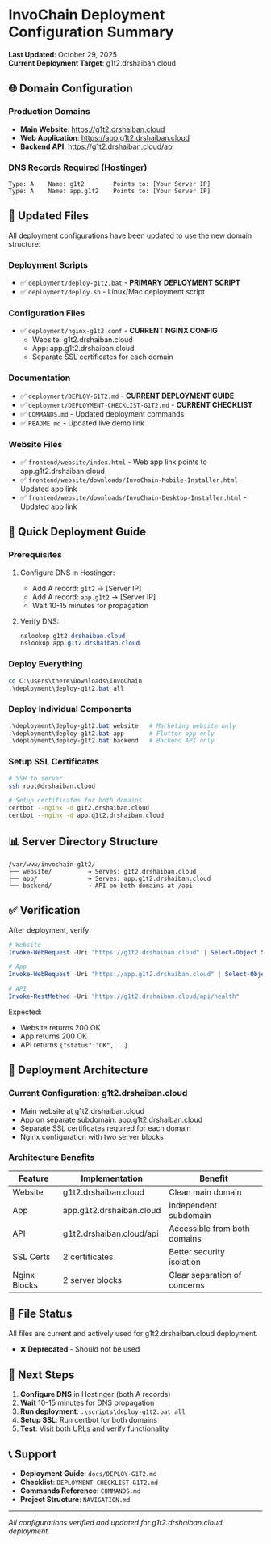 # InvoChain Deployment Configuration Summary

**Last Updated**: October 29, 2025  
**Current Deployment Target**: g1t2.drshaiban.cloud

## 🌐 Domain Configuration

### Production Domains
- **Main Website**: https://g1t2.drshaiban.cloud
- **Web Application**: https://app.g1t2.drshaiban.cloud
- **Backend API**: https://g1t2.drshaiban.cloud/api

### DNS Records Required (Hostinger)
```
Type: A    Name: g1t2        Points to: [Your Server IP]
Type: A    Name: app.g1t2    Points to: [Your Server IP]
```

## 📁 Updated Files

All deployment configurations have been updated to use the new domain structure:

### Deployment Scripts
- ✅ `deployment/deploy-g1t2.bat` - **PRIMARY DEPLOYMENT SCRIPT**
- ✅ `deployment/deploy.sh` - Linux/Mac deployment script

### Configuration Files
- ✅ `deployment/nginx-g1t2.conf` - **CURRENT NGINX CONFIG**
  - Website: g1t2.drshaiban.cloud
  - App: app.g1t2.drshaiban.cloud
  - Separate SSL certificates for each domain

### Documentation
- ✅ `deployment/DEPLOY-G1T2.md` - **CURRENT DEPLOYMENT GUIDE**
- ✅ `deployment/DEPLOYMENT-CHECKLIST-G1T2.md` - **CURRENT CHECKLIST**
- ✅ `COMMANDS.md` - Updated deployment commands
- ✅ `README.md` - Updated live demo link

### Website Files
- ✅ `frontend/website/index.html` - Web app link points to app.g1t2.drshaiban.cloud
- ✅ `frontend/website/downloads/InvoChain-Mobile-Installer.html` - Updated app link
- ✅ `frontend/website/downloads/InvoChain-Desktop-Installer.html` - Updated app link

## 🚀 Quick Deployment Guide

### Prerequisites
1. Configure DNS in Hostinger:
   - Add A record: `g1t2` → [Server IP]
   - Add A record: `app.g1t2` → [Server IP]
   - Wait 10-15 minutes for propagation

2. Verify DNS:
   ```powershell
   nslookup g1t2.drshaiban.cloud
   nslookup app.g1t2.drshaiban.cloud
   ```

### Deploy Everything
```powershell
cd C:\Users\there\Downloads\InvoChain
.\deployment\deploy-g1t2.bat all
```

### Deploy Individual Components
```powershell
.\deployment\deploy-g1t2.bat website   # Marketing website only
.\deployment\deploy-g1t2.bat app       # Flutter app only
.\deployment\deploy-g1t2.bat backend   # Backend API only
```

### Setup SSL Certificates
```bash
# SSH to server
ssh root@drshaiban.cloud

# Setup certificates for both domains
certbot --nginx -d g1t2.drshaiban.cloud
certbot --nginx -d app.g1t2.drshaiban.cloud
```

## 📊 Server Directory Structure

```
/var/www/invochain-g1t2/
├── website/          → Serves: g1t2.drshaiban.cloud
├── app/              → Serves: app.g1t2.drshaiban.cloud
└── backend/          → API on both domains at /api
```

## ✅ Verification

After deployment, verify:

```powershell
# Website
Invoke-WebRequest -Uri "https://g1t2.drshaiban.cloud" | Select-Object StatusCode

# App
Invoke-WebRequest -Uri "https://app.g1t2.drshaiban.cloud" | Select-Object StatusCode

# API
Invoke-RestMethod -Uri "https://g1t2.drshaiban.cloud/api/health"
```

Expected:
- Website returns 200 OK
- App returns 200 OK
- API returns `{"status":"OK",...}`

## 🔄 Deployment Architecture

### Current Configuration: g1t2.drshaiban.cloud
- Main website at g1t2.drshaiban.cloud
- App on separate subdomain: app.g1t2.drshaiban.cloud
- Separate SSL certificates required for each domain
- Nginx configuration with two server blocks

### Architecture Benefits
| Feature | Implementation | Benefit |
|---------|---------------|---------|
| Website | g1t2.drshaiban.cloud | Clean main domain |
| App | app.g1t2.drshaiban.cloud | Independent subdomain |
| API | g1t2.drshaiban.cloud/api | Accessible from both domains |
| SSL Certs | 2 certificates | Better security isolation |
| Nginx Blocks | 2 server blocks | Clear separation of concerns |

## 📝 File Status

All files are current and actively used for g1t2.drshaiban.cloud deployment.
- ❌ **Deprecated** - Should not be used

## 🎯 Next Steps

1. **Configure DNS** in Hostinger (both A records)
2. **Wait** 10-15 minutes for DNS propagation
3. **Run deployment**: `.\scripts\deploy-g1t2.bat all`
4. **Setup SSL**: Run certbot for both domains
5. **Test**: Visit both URLs and verify functionality

## 📞 Support

- **Deployment Guide**: `docs/DEPLOY-G1T2.md`
- **Checklist**: `DEPLOYMENT-CHECKLIST-G1T2.md`
- **Commands Reference**: `COMMANDS.md`
- **Project Structure**: `NAVIGATION.md`

---

*All configurations verified and updated for g1t2.drshaiban.cloud deployment.*

